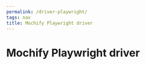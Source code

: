 ```yaml
---
permalink: /driver-playwright/
tags: nav
title: Mochify Playwright driver
---
```


# Mochify Playwright driver
